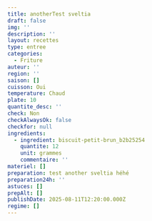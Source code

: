 ```yaml
---
title: anotherTest sveltia
draft: false
img: ''
description: ''
layout: recettes
type: entree
categories:
  - Friture
auteur: ''
region: ''
saison: []
cuisson: Oui
temperature: Chaud
plate: 10
quantite_desc: ''
check: Non
checkAlwaysOk: false
checkfor: null
ingredients:
  - ingredient: biscuit-petit-brun_b2b25254
    quantite: 12
    unit: grammes
    commentaire: ''
materiel: []
preparation: test another sveltia héhé
preparation24h: ''
astuces: []
prepAlt: []
publishDate: 2025-08-11T12:20:00.000Z
regime: []
---
```



